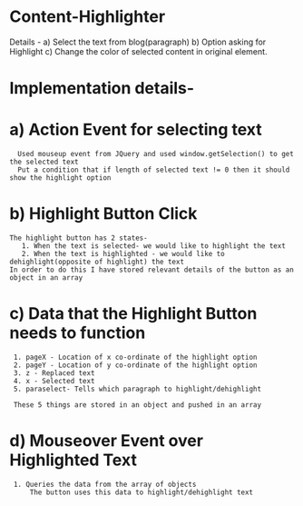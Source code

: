 # Content-Highlighter
Details -
a) Select the text from blog(paragraph)
b) Option asking for Highlight
c) Change the color of selected content in original element.

# Implementation details-

# a) Action Event for selecting text
      Used mouseup event from JQuery and used window.getSelection() to get the selected text
      Put a condition that if length of selected text != 0 then it should show the highlight option
      
# b) Highlight Button Click 
    The highlight button has 2 states-
       1. When the text is selected- we would like to highlight the text
       2. When the text is highlighted - we would like to dehighlight(opposite of highlight) the text 
    In order to do this I have stored relevant details of the button as an object in an array
  
# c) Data that the Highlight Button needs to function

     1. pageX - Location of x co-ordinate of the highlight option
     2. pageY - Location of y co-ordinate of the highlight option
     3. z - Replaced text
     4. x - Selected text
     5. paraselect- Tells which paragraph to highlight/dehighlight

     These 5 things are stored in an object and pushed in an array
     
 # d) Mouseover Event over Highlighted Text
     1. Queries the data from the array of objects 
         The button uses this data to highlight/dehighlight text
         
 
